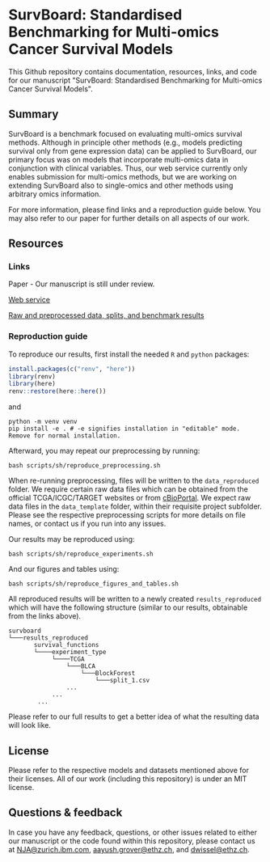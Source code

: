 # SurvBoard: Standardised Benchmarking for Multi-omics Cancer Survival Models
This Github repository contains documentation, resources, links, and code for our manuscript "SurvBoard: Standardised Benchmarking for Multi-omics Cancer Survival Models".

## Summary
SurvBoard is a benchmark focused on evaluating multi-omics survival methods. Although in principle other methods (e.g., models predicting survival only from gene expression data) can be applied to SurvBoard, our primary focus was on models that incorporate multi-omics data in conjunction with clinical variables. Thus, our web service currently only enables submission for multi-omics methods, but we are working on extending SurvBoard also to single-omics and other methods using arbitrary omics information. 

For more information, please find links and a reproduction guide below. You may also refer to our paper for further details on all aspects of our work.

## Resources
### Links
Paper - Our manuscript is still under review.

[Web service](https://survboard.science/)

[Raw and preprocessed data, splits, and benchmark results](https://doi.org/10.5281/zenodo.11066226)

### Reproduction guide
To reproduce our results, first install the needed `R` and `python` packages:

```r
install.packages(c("renv", "here"))
library(renv)
library(here)
renv::restore(here::here())
```

and 

```
python -m venv venv
pip install -e . # -e signifies installation in "editable" mode. Remove for normal installation.
```

Afterward, you may repeat our preprocessing by running:


```
bash scripts/sh/reproduce_preprocessing.sh
```

When re-running preprocessing, files will be written to the `data_reproduced` folder. We require certain raw data files which can be obtained from the official TCGA/ICGC/TARGET websites or from [cBioPortal](https://www.cbioportal.org/). We expect raw data files in the `data_template` folder, within their requisite project subfolder. Please see the respective preprocessing scripts for more details on file names, or contact us if you run into any issues.

Our results may be reproduced using:

```
bash scripts/sh/reproduce_experiments.sh
```

And our figures and tables using:

```
bash scripts/sh/reproduce_figures_and_tables.sh
```

All reproduced results will be written to a newly created `results_reproduced` which will have the following structure (similar to our results, obtainable from the links above).

```
survboard
└───results_reproduced
       survival_functions
       └────experiment_type
            └────TCGA
                └───BLCA
                    └───BlockForest
                        └───split_1.csv
                ...
            ...
        ...
```

Please refer to our full results to get a better idea of what the resulting data will look like.


## License
Please refer to the respective models and datasets mentioned above for their licenses. All of our work (including this repository) is under an MIT license.

## Questions & feedback
In case you have any feedback, questions, or other issues related to either our manuscript or the code found within this repository, please contact us at NJA@zurich.ibm.com, aayush.grover@ethz.ch, and dwissel@ethz.ch.
